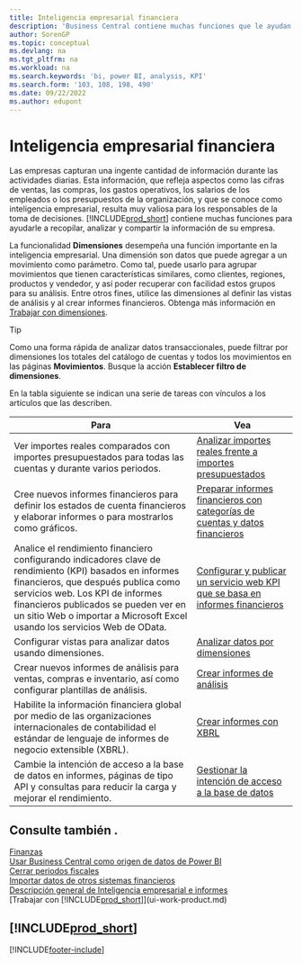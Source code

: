 ```yaml
---
title: Inteligencia empresarial financiera
description: 'Business Central contiene muchas funciones que le ayudan a recopilar, analizar y compartir datos valiosos de la empresa para la inteligencia empresarial y la toma de decisiones.'
author: SorenGP
ms.topic: conceptual
ms.devlang: na
ms.tgt_pltfrm: na
ms.workload: na
ms.search.keywords: 'bi, power BI, analysis, KPI'
ms.search.form: '103, 108, 198, 490'
ms.date: 09/22/2022
ms.author: edupont
---
```

# <a name="financial-business-intelligence"></a>Inteligencia empresarial financiera

Las empresas capturan una ingente cantidad de información durante las actividades diarias. Esta información, que refleja aspectos como las cifras de ventas, las compras, los gastos operativos, los salarios de los empleados o los presupuestos de la organización, y que se conoce como inteligencia empresarial, resulta muy valiosa para los responsables de la toma de decisiones. [!INCLUDE[prod_short](includes/prod_short.md)] contiene muchas funciones para ayudarle a recopilar, analizar y compartir la información de su empresa.

La funcionalidad **Dimensiones** desempeña una función importante en la inteligencia empresarial. Una dimensión son datos que puede agregar a un movimiento como parámetro. Como tal, puede usarlo para agrupar movimientos que tienen características similares, como clientes, regiones, productos y vendedor, y así poder recuperar con facilidad estos grupos para su análisis. Entre otros fines, utilice las dimensiones al definir las vistas de análisis y al crear informes financieros. Obtenga más información en [Trabajar con dimensiones](finance-dimensions.md).

> [!TIP]
> Como una forma rápida de analizar datos transaccionales, puede filtrar por dimensiones los totales del catálogo de cuentas y todos los movimientos en las páginas **Movimientos**. Busque la acción **Establecer filtro de dimensiones**.  

En la tabla siguiente se indican una serie de tareas con vínculos a los artículos que las describen.  

| Para | Vea |
| --- | --- |
|Ver importes reales comparados con importes presupuestados para todas las cuentas y durante varios periodos.|[Analizar importes reales frente a importes presupuestados](bi-how-analyze-actual-versus-budget.md)|
|Cree nuevos informes financieros para definir los estados de cuenta financieros y elaborar informes o para mostrarlos como gráficos.|[Preparar informes financieros con categorías de cuentas y datos financieros](bi-how-work-account-schedule.md)|
|Analice el rendimiento financiero configurando indicadores clave de rendimiento (KPI) basados en informes financieros, que después publica como servicios web. Los KPI de informes financieros publicados se pueden ver en un sitio Web o importar a Microsoft Excel usando los servicios Web de OData.|[Configurar y publicar un servicio web KPI que se basa en informes financieros](bi-how-to-set-up-and-publish-kpi-web-services-based-on-account-schedules.md)|
|Configurar vistas para analizar datos usando dimensiones.|[Analizar datos por dimensiones](bi-how-analyze-data-dimension.md)|
|Crear nuevos informes de análisis para ventas, compras e inventario, así como configurar plantillas de análisis.|[Crear informes de análisis](bi-how-create-analysis-views-reports.md)|
|Habilite la información financiera global por medio de las organizaciones internacionales de contabilidad el estándar de lenguaje de informes de negocio extensible (XBRL).|[Crear informes con XBRL](bi-create-reports-with-xbrl.md)|
|Cambie la intención de acceso a la base de datos en informes, páginas de tipo API y consultas para reducir la carga y mejorar el rendimiento.|[Gestionar la intención de acceso a la base de datos](admin-data-access-intent.md)|

## <a name="see-also"></a>Consulte también .

[Finanzas](finance.md)  
[Usar Business Central como origen de datos de Power BI](across-how-use-financials-data-source-powerbi.md)  
[Cerrar periodos fiscales](year-close-years-periods.md)  
[Importar datos de otros sistemas financieros](across-import-data-configuration-packages.md)  
[Descripción general de Inteligencia empresarial e informes](reports-bi-reporting.md)  
[Trabajar con [!INCLUDE[prod_short](includes/prod_short.md)]](ui-work-product.md)  

## [!INCLUDE[prod_short](includes/free_trial_md.md)]

[!INCLUDE[footer-include](includes/footer-banner.md)]
